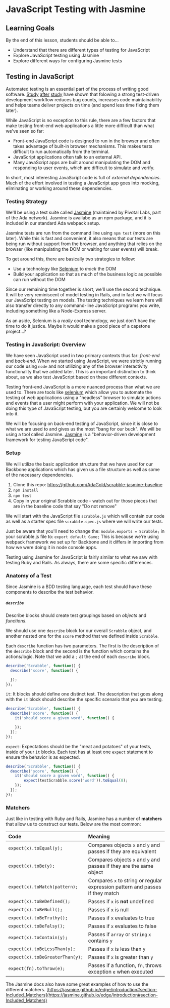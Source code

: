 # JavaScript Testing with Jasmine

## Learning Goals
By the end of this lesson, students should be able to...

- Understand that there are different types of testing for JavaScript
- Explore JavaScript testing using Jasmine
- Explore different ways for configuring Jasmine tests

## Testing in JavaScript

Automated testing is an essential part of the process of writing good software. [Study](http://ieeexplore.ieee.org/abstract/document/1201238/) [after](http://www.sciencedirect.com/science/article/pii/S0950584903002040) [study](https://link.springer.com/article/10.1007/s10664-008-9062-z) have shown that folowing a strong test-driven development workflow reduces bug counts, increases code maintainability and helps teams deliver projects on time (and spend less time fixing them later).

While JavaScript is no exception to this rule, there are a few factors that make testing front-end web applications a little more difficult than what we've seen so far:

- Front-end JavaScript code is designed to run in the browser and often takes advantage of built-in browser mechanisms. This makes tests difficult to run automatically from the terminal.
- JavaScript applications often talk to an external API.
- Many JavaScript apps are built around manipulating the DOM and responding to user events, which are difficult to simulate and verify.

In short, most interesting JavaScript code is full of *external dependencies*. Much of the effort involved in testing a JavaScript app goes into mocking, eliminating or working around these dependencies.

### Testing Strategy

We'll be using a test suite called [Jasmine](https://jasmine.github.io/index.html) (maintained by Pivotal Labs, part of the Ada network). Jasmine is availabe as an npm package, and it is included in our standard Ada webpack setup.

Jasmine tests are run from the command line using `npm test` (more on this later). While this is fast and convenient, it also means that our tests are being run without support from the browser, and anything that relies on the browser (like manipulating the DOM or waiting for user events) will break.

To get around this, there are basically two strategies to follow:
- Use a technology like [Selenium](http://www.seleniumhq.org/) to *mock* the DOM
- Build your application so that as much of the business logic as possible can run without the DOM

Since our remaining time together is short, we'll use the second technique. It will be very reminiscent of model testing in Rails, and in fact we will focus our JavaScript testing on models. The testing techniques we learn here will also transfer directly to any command-line JavaScript programs you write, including something like a Node-Express server.

As an aside, Selenium is a *really* cool technology, we just don't have the time to do it justice. Maybe it would make a good piece of a capstone project...?

### Testing in JavaScript: Overview
We have seen JavaScript used in two primary contexts thus far: _front-end_ and _back-end_. When we started using JavaScript, we were strictly running our code using `node` and not utilizing any of the browser interactivity functionality that we added later. This is an important distinction to think about, as we also test JavaScript based on these different contexts.

Testing front-end JavaScript is a more nuanced process than what we are used to. There are tools like [selenium](http://www.seleniumhq.org/) which allow you to automate the testing of web applications using a "headless" browser to simulate actions and events that a user might perform with your application. We will not be doing this type of JavaScript testing, but you are certainly welcome to look into it.

We will be focusing on back-end testing of JavaScript, since it is close to what we are used to and gives us the most "bang for our buck". We will be using a tool called Jasmine. [Jasmine](jasmine.github.io) is a "behavior-driven development framework for testing JavaScript code".

### Setup
We will utilize the basic application structure that we have used for our Backbone applications which has given us a file structure as well as some of the necessary dependencies.

1. Clone this repo: https://github.com/AdaGold/scrabble-jasmine-baseline
1. `npm install`
1. `npm test`
1. Copy in your original Scrabble code - watch out for those pieces that are in the baseline code that say "Do not remove"

We will start with the JavaScript file `scrabble.js` which will contain our code as well as a starter spec file `scrabble.spec.js` where we will write our tests.

Just be aware that you'll need to change the:  `module.exports = Scrabble;` in your scrabble.js file to:  `export default Game;`  This is because we're using webpack framework we set up for Backbone and it differs in importing from how we were doing it in node console apps.

Testing using Jasmine for JavaScript is fairly similar to what we saw with testing Ruby and Rails. As always, there are some specific differences.

### Anatomy of a Test
Since Jasmine is a BDD testing language, each test should have these components to describe the test behavior.

##### `describe`
Describe blocks should create test groupings based on _objects_ and _functions_.

We should use one `describe` block for our overall `Scrabble` object, and another nested one for the `score` method that we defined inside `Scrabble`.

Each `describe` function has two parameters. The first is the description of the `describe` block and the second is the function which contains the actions/logic. Note that we add a `;` at the end of each `describe` block.

```javascript
describe('Scrabble', function() {
  describe('score', function() {

  });
});
```

`it`: It blocks should define one distinct test. The description that goes along with the `it` block should describe the specific scenario that you are testing.

```javascript
describe('Scrabble', function() {
  describe('score', function() {
    it('should score a given word', function() {

    });
  });
});
```

`expect`: Expectations should be the "meat and potatoes" of your tests, inside of your `it` blocks. Each test has at least one `expect` statement to ensure the behavior is as expected.

```javascript
describe('Scrabble', function() {
  describe('score', function() {
    it('should score a given word', function() {
        expect(testScrabble.score('word')).toEqual(8);
    });
  });
});
```

### Matchers
Just like in testing with Ruby and Rails, Jasmine has a number of **matchers** that allow us to construct our tests. Below are the most common:

| Code | Meaning     |
| :------------- | :------------- |
| `expect(x).toEqual(y);` | Compares objects `x` and `y` and passes if they are equivalent  |
| `expect(x).toBe(y);` | Compares objects `x` and `y` and passes if they are the same object |
| `expect(x).toMatch(pattern);` | Compares `x` to string or regular expression pattern and passes if they match |
| `expect(x).toBeDefined();` | Passes if `x` is **not** undefined |
| `expect(x).toBeNull();` | Passes if `x` is null |
| `expect(x).toBeTruthy();` | Passes if `x` evaluates to true |
| `expect(x).toBeFalsy();` | Passes if `x` evaluates to false |
| `expect(x).toContain(y);` | Passes if `array` or `string` `x` contains `y` |
| `expect(x).toBeLessThan(y);` | Passes if `x` is less than `y` |
| `expect(x).toBeGreaterThan(y);` | Passes if `x` is greater than `y` |
| `expect(fn).toThrow(e);` | Passes if a function, `fn`, throws exception `e` when executed |

The Jasmine docs also have some great examples of how to use the different matchers.
[https://jasmine.github.io/edge/introduction#section-Included_Matchers](https://jasmine.github.io/edge/introduction#section-Included_Matchers)

